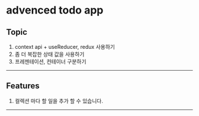 # advenced todo app

## Topic

1. context api + useReducer, redux 사용하기
2. 좀 더 복잡한 상태 값을 사용하기
3. 프레젠테이션, 컨테이너 구분하기

---

## Features

1. 컬렉션 마다 할 일을 추가 할 수 있습니다.

---
